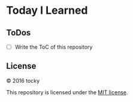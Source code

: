# Today I Learned

## ToDos

- [ ] Write the ToC of this repository

## License

&copy; 2016 tocky

This repository is licensed under the [MIT license](LICENSE).
